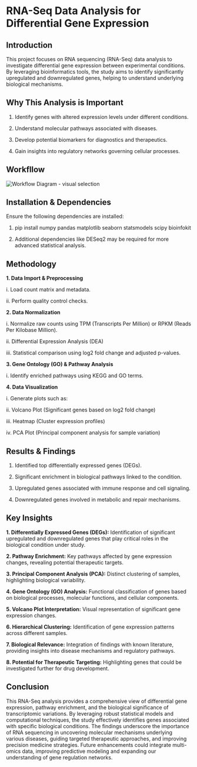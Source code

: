 # RNA-Seq Data Analysis for Differential Gene Expression

## Introduction

This project focuses on RNA sequencing (RNA-Seq) data analysis to investigate differential gene expression between experimental conditions. By leveraging bioinformatics tools, the study aims to identify significantly upregulated and downregulated genes, helping to understand underlying biological mechanisms.

## Why This Analysis is Important

1. Identify genes with altered expression levels under different conditions.

2. Understand molecular pathways associated with diseases.

3. Develop potential biomarkers for diagnostics and therapeutics.

3. Gain insights into regulatory networks governing cellular processes.

## Workfllow
![Workflow Diagram - visual selection](https://github.com/user-attachments/assets/eddf8a23-f404-46b0-9dd0-ae7ad542954e)
## Installation & Dependencies

Ensure the following dependencies are installed:

1. pip install numpy pandas matplotlib seaborn statsmodels scipy bioinfokit

2. Additional dependencies like DESeq2 may be required for more advanced statistical analysis.

## Methodology

**1. Data Import & Preprocessing**

i. Load count matrix and metadata.

ii. Perform quality control checks.

**2. Data Normalization**

i. Normalize raw counts using TPM (Transcripts Per Million) or RPKM (Reads Per Kilobase Million).

ii. Differential Expression Analysis (DEA)

iii. Statistical comparison using log2 fold change and adjusted p-values.

**3. Gene Ontology (GO) & Pathway Analysis**

i. Identify enriched pathways using KEGG and GO terms.

**4. Data Visualization**

i. Generate plots such as:

ii. Volcano Plot (Significant genes based on log2 fold change)

iii. Heatmap (Cluster expression profiles)

iv. PCA Plot (Principal component analysis for sample variation)

## Results & Findings

1. Identified top differentially expressed genes (DEGs).

2. Significant enrichment in biological pathways linked to the condition.

3. Upregulated genes associated with immune response and cell signaling.

4. Downregulated genes involved in metabolic and repair mechanisms.

## Key Insights

**1. Differentially Expressed Genes (DEGs):** Identification of significant upregulated and downregulated genes that play critical roles in the biological condition under study.

**2. Pathway Enrichment:** Key pathways affected by gene expression changes, revealing potential therapeutic targets.

**3. Principal Component Analysis (PCA):** Distinct clustering of samples, highlighting biological variability.

**4. Gene Ontology (GO) Analysis:** Functional classification of genes based on biological processes, molecular functions, and cellular components.

**5. Volcano Plot Interpretation:** Visual representation of significant gene expression changes.

**6. Hierarchical Clustering:** Identification of gene expression patterns across different samples.

**7. Biological Relevance:** Integration of findings with known literature, providing insights into disease mechanisms and regulatory pathways.

**8. Potential for Therapeutic Targeting:** Highlighting genes that could be investigated further for drug development.

## Conclusion
This RNA-Seq analysis provides a comprehensive view of differential gene expression, pathway enrichment, and the biological significance of transcriptomic variations. By leveraging robust statistical models and computational techniques, the study effectively identifies genes associated with specific biological conditions. The findings underscore the importance of RNA sequencing in uncovering molecular mechanisms underlying various diseases, guiding targeted therapeutic approaches, and improving precision medicine strategies. Future enhancements could integrate multi-omics data, improving predictive modeling and expanding our understanding of gene regulation networks.





